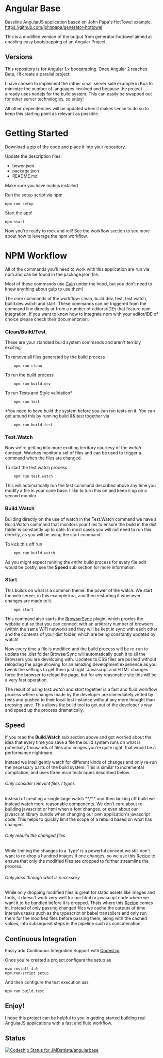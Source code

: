 # Angular Base
Baseline AngularJS application based on John Papa's HotTowel example.
https://github.com/johnpapa/generator-hottowel

This is a modified version of the output from generator-hottowel aimed at enabling easy bootstrapping of an Angular Project.

## Versions
This repository is for Angular 1.x bootstraping. Once Angular 2 reaches Beta, I'll create a parallel project.

I have chosen to implement the rather small server side example in Koa to minimize the number of languages involved and because the project already uses nodejs for the build system. This can easily be swapped out for other server technologies, so enjoy!

All other dependencies will be updated when it makes sense to do so to keep this starting point as relevant as possible.

# Getting Started
Download a zip of the code and place it into your repository.

Update the description files:
* bower.json
* package.json
* README.md

Make sure you have nodejs installed

Run the setup script via npm

```shell
npm run setup
```

Start the app!
```shell
npm start
```

Now you're ready to rock and roll! See the workflow section to see more about how to leverage the npm workflow.

# NPM Workflow
All of the commands you'll need to work with this application are run via npm and can be found in the package.json file.

Most of these commands use [Gulp](http://gulpjs.com/) under the hood, but you don't need to know anything about gulp to use them!

The core commands of the workflow: clean, build.dev, test, test.watch, build.dev.watch and start. These commands can be triggered from the command line directly or from a number of editors/IDEs that feature npm integration. If you want to know how to integrate npm with your editor/IDE of choice please check their documentation.

### Clean/Build/Test
These are your standard build system commands and aren't terribly exciting.

To remove all files generated by the build process
```shell
    npm run clean
```

To run the build process
```shell
    npm run build.dev
```

To run Tests and Style validation*
```shell
    npm run test
```
*You need to have build the system before you can run tests on it. You can get around this by running build && test together via
```
    npm run build.test
```


### Test.Watch
Now we're getting into more exciting territory courtesy of the *watch* concept. Watches monitor a set of files and can be used to trigger a command when the files are changed.

To start the test watch process
```shell
    npm run test.watch
```

This will automatically run the test command described above any time you modify a file in your code base. I like to turn this on and keep it up on a second monitor.

### Build.Watch
Building directly on the use of watch in the Test.Watch command we have a Build.Watch command that monitors your files to ensure the build in the dist folder is constantly up to date. In most cases you will not need to run this directly, as you will be using the start command.

To kick this off run
```shell
    npm run build.watch
```

As you might expect running the *entire* build process for every file edit would be costly, see the **Speed** sub section for more information.


### Start
 This builds on what is a common theme: the power of the watch. We start the web server, in this example koa, and then restarting it whenever changes are made to it.
```shell
    npm start
```

This command also starts the [BrowserSync](https://www.browsersync.io/) plugin, which proxies the website out so that you can connect with an arbitrary number of browsers (within the same WiFi network) and they will be kept in sync with each other and the contents of your dist folder, which are being constantly updated by watch!

Now every time a file is modified and the build process will be re-run to update the .dist folder BrowserSync will automatically push it to all the Browsers you are developing with. Updates to CSS files are pushed without reloading the page allowing for an amazing development experience as you tweak the settings to get them just right. Javascript and HTML changes force the browser to reload the page, but for any reasonable site this will be a very fast operation.

The result of using *test.watch* and *start* together is a fast and fluid workflow process where changes made by the developer are immediately vetted by tests and pushed to their local test instance without any more thought than pressing save. This allows the build tool to get out of the developer's way and speed up the process dramatically.

## Speed
If you read the **Build.Watch** sub section above and got worried about the idea that every time you save a file the build system runs on what is potentially thousands of files and images you're quite right: that would be a performance nightmare.

Instead we intelligently watch for different kinds of changes and only re-run the necessary parts of the build system. This is similar to incremental compilation, and uses three main techniques described below.

###### Only consider relevant files / types
Instead of creating a single large watch \*\*/\*.\* and then kicking off build we instead watch more reasonable components. We don't care about re-building javascript or html when a font changes, or even about our javascript library bundle when changing our own application's javascript code. This helps to quickly limit the scope of a rebuild based on what has changed.

###### Only rebuild the changed files
While limiting the changes to a 'type' is a powerful concept we still don't want to re-drop a hundred images if one changes, so we use this [Recipe](https://github.com/gulpjs/gulp/blob/master/docs/recipes/rebuild-only-files-that-change.md) to ensure that only the modified files are dropped to further streamline the process.

###### Only pass through what is necessary
While only dropping modified files is great for static assets like images and fonts, it doesn't work very well for our html or javascript code where we want it to be bundled before it is dropped. Thats where this [Recipe](https://github.com/gulpjs/gulp/blob/master/docs/recipes/only-pass-through-changed-files.md) comes in. Instead of only passing changed files we cache the outputs of time intensive tasks such as the typescript or babel transpilers and only run them for the modified files before passing them, along with the cached values, into subsequent steps in the pipeline such as concatenation.

## Continuous Integration
Easily add Continuous Integration Support with [Codeship](http://codeship.io).

Once you're created a project configure the setup as
```shell
nvm install 4.0
npm run-script setup
```

And then configure the test execution ass
```shell
npm run build.test
```

## Enjoy!
I hope this project can be helpful to you in getting started building real AngularJS applications with a fast and fluid workflow.

## Status
[ ![Codeship Status for JMBattista/angularbase](https://codeship.com/projects/0dbec4d0-9f6d-0133-d435-46b7f2ce8cb8/status?branch=master)](https://codeship.com/projects/127888)
